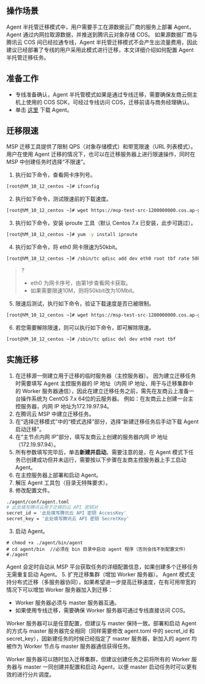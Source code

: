 ## 操作场景
Agent 半托管迁移模式中，用户需要手工在源数据云厂商的服务上部署 Agent，Agent 通过内网拉取源数据，并推送到腾讯云对象存储 COS。
如果源数据厂商与腾讯云 COS 间已经拉通专线，Agent 半托管迁移模式不会产生出流量费用，因此建议已经部署了专线的用户采用此模式进行迁移，本文详细介绍如何配置 Agent 半托管迁移任务。

## 准备工作
- 专线准备确认，Agent 半托管模式如果是通过专线迁移，需要确保友商云侧主机上使用的 COS SDK，可经过专线访问 COS，迁移前请与商务经理确认。 
- 单击 [这里](https://main.qcloudimg.com/raw/7579efd7d2839e0dfbcff6be0ac2e22b/agent.zip) 下载 Agent。

## 迁移限速
MSP 迁移工具提供了限制 QPS（对象存储模式）和带宽限速（URL 列表模式）。用户在使用 Agent 迁移的情况下，也可以在迁移服务器上进行限速操作，同时在 MSP 中创建任务时选择“不限速”。
1. 执行如下命令，查看网卡序列号。
```bash
[root@VM_10_12_centos ~]# ifconfig
```
2. 执行如下命令，测试限速前的下载速度。
```bash
[root@VM_10_12_centos ~]# wget https://msp-test-src-1200000000.cos.ap-guangzhou.myqcloud.com/bkce_src-5.0.2.tar.gz
```
3. 执行如下命令，安装 iproute 工具（默认 Centos 7.x 已安装，此步可跳过）。
```bash
[root@VM_10_12_centos ~]# yum -y install iproute
```
4. 执行如下命令，将 eth0 网卡限速为50kbit。
```bash
[root@VM_10_12_centos ~]# /sbin/tc qdisc add dev eth0 root tbf rate 50kbit latency 50ms burst 10000
```
>?
>- eth0 为网卡序号，由第1步查看网卡获取。
>- 如果需要限速10M，则将50kbit改为10Mbit。
5. 限速后测试，执行如下命令，验证下载速度是否已被限制。
```bash
[root@VM_10_12_centos ~]# wget https://msp-test-src-1200000000.cos.ap-guangzhou.myqcloud.com/bkce_src-5.0.2.tar.gz
```
6. 若您需要解除限速，则可以执行如下命令，即可解除限速。
```bash
[root@VM_10_12_centos ~]# /sbin/tc qdisc del dev eth0 root tbf
```
 

## 实施迁移
1. 在迁移源一侧建立用于迁移的临时服务器（主控服务器）。
因为建立迁移任务时需要填写 Agent 主控服务器的 IP 地址（内网 IP 地址，用于与迁移集群中的 Worker 服务器通信），因此在建立迁移任务之前，需先在友商云上准备一台操作系统为 CentOS 7.x 64位的云服务器。
例如：在友商云上创建一台主控服务器，内网 IP 地址为172.19.97.94。
2. 在腾讯云 MSP 中建立迁移任务。
 1. 在“选择迁移模式”中的“模式选择”部分，选择“新建迁移任务后手动下载 Agent 启动迁移”。
 2. 在“主节点内网 IP”部分，填写友商云上创建的服务器内网 IP 地址（172.19.97.94）。
3. 所有参数填写完毕后，单击**新建并启动**。需要注意的是，在 Agent 模式下任务已创建成功但并未运行，需要按以下步骤在友商主控服务器上手工启动 Agent。
4. 在主控服务器上部署和启动 Agent。
 1. 解压 Agent 工具包（目录无特殊要求）。
 2. 修改配置文件。
```sh
./agent/conf/agent.toml
# 此处填写腾讯云用于迁移的云 API 密钥对
secret_id = '此处填写腾讯云 API 密钥 AccessKey'
secret_key = '此处填写腾讯云 API 密钥 SecretKey'
```
 3. 启动 Agent。
```shell
# chmod +x ./agent/bin/agent
# cd agent/bin  //必须在 bin 目录中启动 agent 程序（否则会找不到配置文件）
#./agent
```
Agent 会定时自动从 MSP 平台获取任务的详细配置信息，如果创建多个迁移任务无需重复启动 Agent。
5. 扩充迁移集群（增加 Worker 服务器）。
Agent 模式支持分布式迁移（多服务器协同），如果希望进一步提高迁移速度，在有可用带宽的情况下可以增加 Worker 服务器加入到迁移：
 - Worker 服务器必须与 master 服务器互通。
 - 如果使用专线迁移，需要确保 Worker 服务器可通过专线直接访问 COS。
 
Worker 服务器可以是任意配置，但建议与 master 保持一致。部署和启动 Agent 的方式与 master 服务器完全相同（同样需要修改 agent.toml 中的 secret_id 和 secret_key），因新建任务的时候已经指定了 master 服务器，新加入的 agent 均被作为 Worker 节点与 master 服务器通信获得任务。 

Worker 服务器可以随时加入迁移集群，但建议创建任务之前将所有的 Worker 服务器与 master 一同创建并配置和启动 Agent，以便 master 启动任务时可以更有效的进行分片调度。
